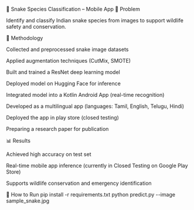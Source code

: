 🐍 Snake Species Classification – Mobile App
📌 Problem

Identify and classify Indian snake species from images to support wildlife safety and conservation.

🔧 Methodology

Collected and preprocessed snake image datasets

Applied augmentation techniques (CutMix, SMOTE)

Built and trained a ResNet deep learning model

Deployed model on Hugging Face for inference

Integrated model into a Kotlin Android App (real-time recognition)

Developed as a multilingual app (languages: Tamil, English, Telugu, Hindi)

Deployed the app in play store (closed testing)

Preparing a research paper for publication

📊 Results

Achieved high accuracy on test set

Real-time mobile app inference (currently in Closed Testing on Google Play Store)

Supports wildlife conservation and emergency identification

🚀 How to Run
pip install -r requirements.txt
python predict.py --image sample_snake.jpg

